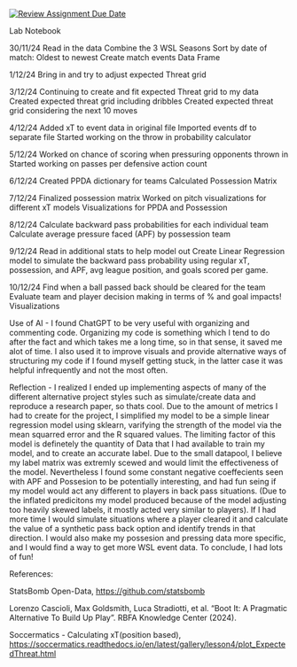 [![Review Assignment Due Date](https://classroom.github.com/assets/deadline-readme-button-22041afd0340ce965d47ae6ef1cefeee28c7c493a6346c4f15d667ab976d596c.svg)](https://classroom.github.com/a/aZ7gHng_)

Lab Notebook

30/11/24
Read in the data
Combine the 3 WSL Seasons
Sort by date of match: Oldest to newest
Create match events Data Frame

1/12/24
Bring in and try to adjust expected Threat grid

3/12/24
Continuing to create and fit expected Threat grid to my data
Created expected threat grid including dribbles
Created expected threat grid considering the next 10 moves

4/12/24
Added xT to event data in original file
Imported events df to separate file
Started working on the throw in probability calculator

5/12/24
Worked on chance of scoring when pressuring opponents thrown in
Started working on passes per defensive action count

6/12/24
Created PPDA dictionary for teams
Calculated Possession Matrix

7/12/24
Finalized possession matrix
Worked on pitch visualizations for different xT models 
Visualizations for PPDA and Possession

8/12/24
Calculate backward pass probabilities for each individual team
Calculate average pressure faced (APF) by possession team

9/12/24
Read in additional stats to help model out
Create Linear Regression model to simulate the backward pass probability using regular xT, possession, and APF, avg league position, and goals scored per game.

10/12/24
Find when a ball passed back should be cleared for the team
Evaluate team and player decision making in terms of % and goal impacts!
Visualizations

Use of AI - I found ChatGPT to be very useful with organizing and commenting code. Organizing my code is something which I tend to do after the fact and which takes me a long time, so in that sense, it saved me alot of time. I also used it to improve visuals and provide alternative ways of structuring my code if I found myself getting stuck, in the latter case it was helpful infrequently and not the most often.

Reflection - 
I realized I ended up implementing aspects of many of the different alternative project styles such as simulate/create data and reproduce a research paper, so thats cool. Due to the amount of metrics I had to create for the project, I simplified my model to be a simple linear regression model using sklearn, varifying the strength of the model via the mean squarred error and the R squared values. The limiting factor of this model is definetely the quantity of Data that I had available to train my model, and to create an accurate label. Due to the small datapool, I believe my label matrix was extremly scewed and would limit the effectiveness of the model. Nevertheless I found some constant negative coeffecients seen with APF and Possesion to be potentially interesting, and had fun seing if my model would act any different to players in back pass situations. (Due to the inflated predicitons my model produced because of the model adjusting too heavily skewed labels, it mostly acted very similar to players). If I had more time I would simulate situations where a player cleared it and calculate the value of a synthetic pass back option and identify trends in that direction. I would also make my possesion and pressing data more specific, and I would find a way to get more WSL event data. To conclude, I had lots of fun!


References:

StatsBomb Open-Data, https://github.com/statsbomb

Lorenzo Cascioli, Max Goldsmith, Luca Stradiotti, et al. “Boot It: A Pragmatic Alternative To Build Up Play”. RBFA Knowledge Center (2024).

Soccermatics - Calculating xT(position based), https://soccermatics.readthedocs.io/en/latest/gallery/lesson4/plot_ExpectedThreat.html
